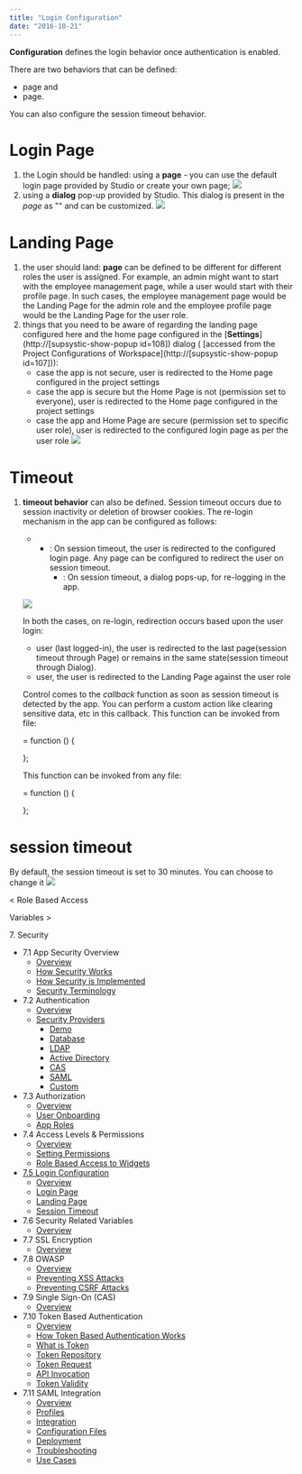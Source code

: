 ```yaml
---
title: "Login Configuration"
date: "2016-10-21"
---
```


**Configuration** defines the login behavior once authentication is enabled.

There are two behaviors that can be defined:

- page and
- page.

You can also configure the session timeout behavior.

# Login Page

1. the Login should be handled: using a **page** - you can use the default login page provided by Studio or create your own page; [![](../assets/security_loginpage_1.png)](../assets/security_loginpage_1.png)
2. using a **dialog** pop-up provided by Studio. This dialog is present in the _page_ as "" and can be customized. [![](../assets/security_logindialog.png)](../assets/security_logindialog.png)

# Landing Page

1. the user should land: **page** can be defined to be different for different roles the user is assigned. For example, an admin might want to start with the employee management page, while a user would start with their profile page. In such cases, the employee management page would be the Landing Page for the admin role and the employee profile page would be the Landing Page for the user role.
2. things that you need to be aware of regarding the landing page configured here and the home page configured in the [**Settings**](http://[supsystic-show-popup id=108]) dialog ( [accessed from the Project Configurations of Workspace](http://[supsystic-show-popup id=107])):
    - case the app is not secure, user is redirected to the Home page configured in the project settings
    - case the app is secure but the Home Page is not (permission set to everyone), user is redirected to the Home page configured in the project settings
    - case the app and Home Page are secure (permission set to specific user role), user is redirected to the configured login page as per the user role [![](../assets/security_landingpage.png)](../assets/security_landingpage.png)

# Timeout

1. **timeout behavior** can also be defined. Session timeout occurs due to session inactivity or deletion of browser cookies. The re-login mechanism in the app can be configured as follows:
    
    - - : On session timeout, the user is redirected to the configured login page. Any page can be configured to redirect the user on session timeout.
        - : On session timeout, a dialog pops-up, for re-logging in the app.
    
    [![](../assets/security_reloginpage.png)](../assets/security_reloginpage.png)
    
    In both the cases, on re-login, redirection occurs based upon the user login:
    
    - user (last logged-in), the user is redirected to the last page(session timeout through Page) or remains in the same state(session timeout through Dialog).
    - user, the user is redirected to the Landing Page against the user role
    
    Control comes to the _callback_ function as soon as session timeout is detected by the app. You can perform a custom action like clearing sensitive data, etc in this callback. This function can be invoked from file:
    
     = function () {
    
    };
    
    This function can be invoked from any file:
    
     = function () {
    
    };
    

# session timeout

By default, the session timeout is set to 30 minutes. You can choose to change it [![](../assets/security_timeout.png)](../assets/security_timeout.png)

< Role Based Access

Variables >

7\. Security

- 7.1 App Security Overview
    - [Overview](/learn/app-security/app-security/#)
    - [How Security Works](/learn/app-security/app-security/#working)
    - [How Security is Implemented](/learn/app-security/app-security/#implementation)
    - [Security Terminology](/learn/app-security/app-security/#terminology)
- 7.2 Authentication
    - [Overview](/learn/app-security/authentication/)
    - [Security Providers](/learn/app-security/authentication/#security-providers)
        - [Demo](/learn/app-security/authentication/#demo)
        - [Database](/learn/app-security/authentication/#database)
        - [LDAP](/learn/app-security/authentication/#ldap)
        - [Active Directory](/learn/app-security/authentication/#ad)
        - [CAS](/learn/app-security/authentication/#cas)
        - [SAML](/learn/app-security/authentication/#saml)
        - [Custom](/learn/app-security/authentication/#custom)
- 7.3 Authorization
    - [Overview](/learn/app-security/authorization/)
    - [User Onboarding](/learn/app-security/authorization/#user-onboarding)
    - [App Roles](/learn/app-security/authorization/#app-roles)
- 7.4 Access Levels & Permissions
    - [Overview](/learn/app-security/access-levels-permissions/)
    - [Setting Permissions](/learn/app-security/access-levels-permissions/#setting-permissions)
    - [Role Based Access to Widgets](/learn/app-security/access-levels-permissions/#role-based-access)
- [7.5 Login Configuration](#)
    - [Overview](#)
    - [Login Page](#login-page)
    - [Landing Page](#landing-page)
    - [Session Timeout](#session-timeout)
- 7.6 Security Related Variables
    - [Overview](/learn/app-security/security-variables)
- 7.7 SSL Encryption
    - [Overview](/learn/app-security/ssl-encryption/)
- 7.8 OWASP
    - [Overview](/learn/app-security/owasp/)
    - [Preventing XSS Attacks](/learn/app-security/owasp/#xss)
    - [Preventing CSRF Attacks](/learn/app-security/owasp/#csrf)
- 7.9 Single Sign-On (CAS)
    - [Overview](/learn/app-security/central-authentication-system/)
- 7.10 Token Based Authentication
    - [Overview](/learn/app-security/token-based-authentication/)
    - [How Token Based Authentication Works](/learn/app-security/token-based-authentication/#working)
    - [What is Token](/learn/app-security/token-based-authentication/#token)
    - [Token Repository](/learn/app-security/token-based-authentication/#token-repository)
    - [Token Request](/learn/app-security/token-based-authentication/#token-request)
    - [API Invocation](/learn/app-security/token-based-authentication/#api-invocation)
    - [Token Validity](/learn/app-security/token-based-authentication/#token-validity)
- 7.11 SAML Integration
    - [Overview](/learn/app-development/app-security/saml-integration/)
    - [Profiles](/learn/app-development/app-security/saml-integration/#profiles)
    - [Integration](/learn/app-development/app-security/saml-integration/#integration)
    - [Configuration Files](/learn/app-development/app-security/saml-integration/#files)
    - [Deployment](/learn/app-development/app-security/saml-integration/#deployment)
    - [Troubleshooting](/learn/app-development/app-security/saml-integration/#troubleshooting)
    - [Use Cases](/learn/app-development/app-security/saml-integration/#use-cases)
